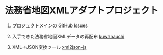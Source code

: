 # 法務省地図XMLアダプトプロジェクト
1. プロジェクトメインの [GitHub Issues](https://github.com/amx-project/0/issues)

2. 入手できた法務省地図XMLデータの再配布 [kuwanauchi](https://github.com/amx-project/kuwanauchi)

3. XML→JSON変換ツール [xml2json-js](https://github.com/amx-project/xml2json-js)

